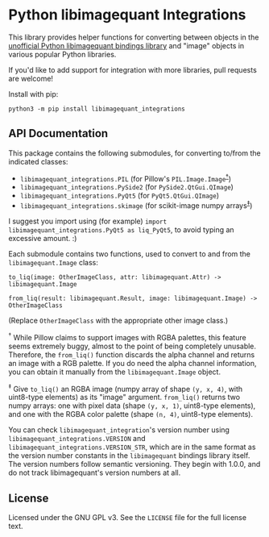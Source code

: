 Python libimagequant Integrations
=================================

This library provides helper functions for converting between objects in the
[unofficial Python libimagequant bindings library](http://libimagequant-python.readthedocs.io/)
and "image" objects in various popular Python libraries.

If you'd like to add support for integration with more libraries, pull requests
are welcome!

Install with pip:

    python3 -m pip install libimagequant_integrations
    

API Documentation
-----------------

This package contains the following submodules, for converting to/from the
indicated classes:

* `libimagequant_integrations.PIL` (for Pillow's `PIL.Image.Image`<sup>[†](#pillow)</sup>)
* `libimagequant_integrations.PySide2` (for `PySide2.QtGui.QImage`)
* `libimagequant_integrations.PyQt5` (for `PyQt5.QtGui.QImage`)
* `libimagequant_integrations.skimage` (for scikit-image numpy arrays<sup>[‡](#skimage)</sup>)

I suggest you import using (for example)
`import libimagequant_integrations.PyQt5 as liq_PyQt5`, to avoid typing an
excessive amount. :)

Each submodule contains two functions, used to convert to and from the
`libimagequant.Image` class:

    to_liq(image: OtherImageClass, attr: libimagequant.Attr) -> libimagequant.Image

    from_liq(result: libimagequant.Result, image: libimagequant.Image) -> OtherImageClass

(Replace `OtherImageClass` with the appropriate other image class.)

<sup><a name="pillow">†</a></sup>
While Pillow claims to support images with RGBA palettes, this feature seems
extremely buggy, almost to the point of being completely unusable. Therefore,
the `from_liq()` function discards the alpha channel and returns an image with
a RGB palette. If you do need the alpha channel information, you can obtain it
manually from the `libimagequant.Image` object.

<sup><a name="skimage">‡</a></sup>
Give `to_liq()` an RGBA image (numpy array of shape `(y, x, 4)`, with
uint8-type elements) as its "image" argument. `from_liq()` returns two numpy
arrays: one with pixel data (shape `(y, x, 1)`, uint8-type elements), and one
with the RGBA color palette (shape `(n, 4)`, uint8-type elements).

You can check `libimagequant_integration`'s version number using
`libimagequant_integrations.VERSION` and
`libimagequant_integrations.VERSION_STR`, which are in the same format as the
version number constants in the `libimagequant` bindings library itself. The
version numbers follow semantic versioning. They begin with 1.0.0, and do not
track libimagequant's version numbers at all.

License
-------

Licensed under the GNU GPL v3. See the `LICENSE` file for the full license
text.
